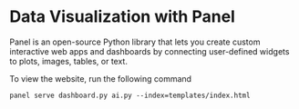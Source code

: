 # Data Visualization with Panel
Panel is an open-source Python library that lets you create custom interactive web apps and dashboards by connecting user-defined widgets to plots, images, tables, or text.

To view the website, run the following command
```
panel serve dashboard.py ai.py --index=templates/index.html
```  